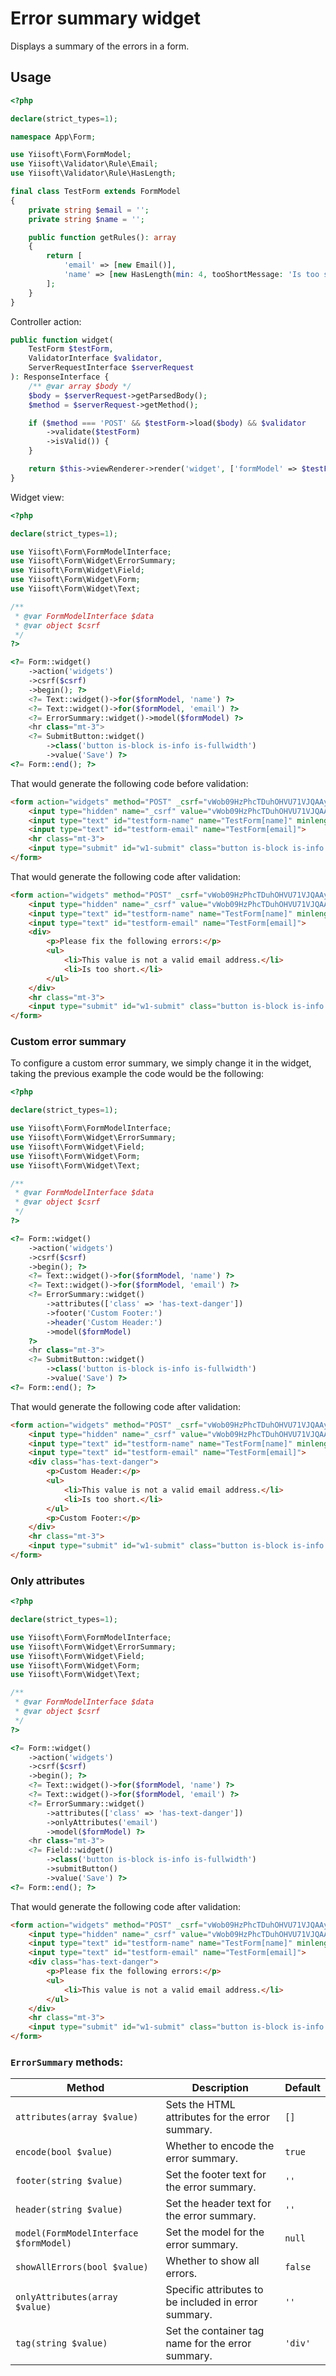 # Error summary widget

Displays a summary of the errors in a form.

## Usage

```php
<?php

declare(strict_types=1);

namespace App\Form;

use Yiisoft\Form\FormModel;
use Yiisoft\Validator\Rule\Email;
use Yiisoft\Validator\Rule\HasLength;

final class TestForm extends FormModel
{
    private string $email = '';
    private string $name = '';

    public function getRules(): array
    {
        return [
            'email' => [new Email()],
            'name' => [new HasLength(min: 4, tooShortMessage: 'Is too short.'),
        ];
    } 
}
```

Controller action:
```php
public function widget(
    TestForm $testForm,
    ValidatorInterface $validator,
    ServerRequestInterface $serverRequest
): ResponseInterface {
    /** @var array $body */
    $body = $serverRequest->getParsedBody();
    $method = $serverRequest->getMethod();

    if ($method === 'POST' && $testForm->load($body) && $validator
        ->validate($testForm)
        ->isValid()) {
    }

    return $this->viewRenderer->render('widget', ['formModel' => $testForm]);
}
```

Widget view:

```php
<?php

declare(strict_types=1);

use Yiisoft\Form\FormModelInterface;
use Yiisoft\Form\Widget\ErrorSummary;
use Yiisoft\Form\Widget\Field;
use Yiisoft\Form\Widget\Form;
use Yiisoft\Form\Widget\Text;

/**
 * @var FormModelInterface $data
 * @var object $csrf
 */
?>

<?= Form::widget()
    ->action('widgets')
    ->csrf($csrf)
    ->begin(); ?>
    <?= Text::widget()->for($formModel, 'name') ?>
    <?= Text::widget()->for($formModel, 'email') ?>
    <?= ErrorSummary::widget()->model($formModel) ?>
    <hr class="mt-3">
    <?= SubmitButton::widget()
        ->class('button is-block is-info is-fullwidth')
        ->value('Save') ?>
<?= Form::end(); ?>
```

That would generate the following code before validation:

```html
<form action="widgets" method="POST" _csrf="vWob09HzPhcTDuhOHVU71VJQAAymEm2Hysn_8QN1Y8qOXWK9tKd9J2RYsDd8DVqNJGcxduVIAvOMrq3FSjQpoQ==">
    <input type="hidden" name="_csrf" value="vWob09HzPhcTDuhOHVU71VJQAAymEm2Hysn_8QN1Y8qOXWK9tKd9J2RYsDd8DVqNJGcxduVIAvOMrq3FSjQpoQ==">
    <input type="text" id="testform-name" name="TestForm[name]" minlength="4">
    <input type="text" id="testform-email" name="TestForm[email]">
    <hr class="mt-3">
    <input type="submit" id="w1-submit" class="button is-block is-info is-fullwidth" name="w1-submit" value="Save">
</form>
```

That would generate the following code after validation:
```html
<form action="widgets" method="POST" _csrf="vWob09HzPhcTDuhOHVU71VJQAAymEm2Hysn_8QN1Y8qOXWK9tKd9J2RYsDd8DVqNJGcxduVIAvOMrq3FSjQpoQ==">
    <input type="hidden" name="_csrf" value="vWob09HzPhcTDuhOHVU71VJQAAymEm2Hysn_8QN1Y8qOXWK9tKd9J2RYsDd8DVqNJGcxduVIAvOMrq3FSjQpoQ==">
    <input type="text" id="testform-name" name="TestForm[name]" minlength="4">
    <input type="text" id="testform-email" name="TestForm[email]">
    <div>
        <p>Please fix the following errors:</p>
        <ul>
            <li>This value is not a valid email address.</li>
            <li>Is too short.</li>
        </ul>
    </div>
    <hr class="mt-3">
    <input type="submit" id="w1-submit" class="button is-block is-info is-fullwidth" name="w1-submit" value="Save">
</form>
```

### Custom error summary

To configure a custom error summary, we simply change it in the widget, taking the previous example the code would be the following: 

```php
<?php

declare(strict_types=1);

use Yiisoft\Form\FormModelInterface;
use Yiisoft\Form\Widget\ErrorSummary;
use Yiisoft\Form\Widget\Field;
use Yiisoft\Form\Widget\Form;
use Yiisoft\Form\Widget\Text;

/**
 * @var FormModelInterface $data
 * @var object $csrf
 */
?>

<?= Form::widget()
    ->action('widgets')
    ->csrf($csrf)
    ->begin(); ?>
    <?= Text::widget()->for($formModel, 'name') ?>
    <?= Text::widget()->for($formModel, 'email') ?>
    <?= ErrorSummary::widget()
        ->attributes(['class' => 'has-text-danger'])
        ->footer('Custom Footer:')
        ->header('Custom Header:')
        ->model($formModel)
    ?>
    <hr class="mt-3">
    <?= SubmitButton::widget()
        ->class('button is-block is-info is-fullwidth')
        ->value('Save') ?>
<?= Form::end(); ?>
```

That would generate the following code after validation:

```html
<form action="widgets" method="POST" _csrf="vWob09HzPhcTDuhOHVU71VJQAAymEm2Hysn_8QN1Y8qOXWK9tKd9J2RYsDd8DVqNJGcxduVIAvOMrq3FSjQpoQ==">
    <input type="hidden" name="_csrf" value="vWob09HzPhcTDuhOHVU71VJQAAymEm2Hysn_8QN1Y8qOXWK9tKd9J2RYsDd8DVqNJGcxduVIAvOMrq3FSjQpoQ==">
    <input type="text" id="testform-name" name="TestForm[name]" minlength="4">
    <input type="text" id="testform-email" name="TestForm[email]">
    <div class="has-text-danger">
        <p>Custom Header:</p>
        <ul>
            <li>This value is not a valid email address.</li>
            <li>Is too short.</li>
        </ul>
        <p>Custom Footer:</p>
    </div>
    <hr class="mt-3">
    <input type="submit" id="w1-submit" class="button is-block is-info is-fullwidth" name="w1-submit" value="Save">
</form>
```

### Only attributes

```php
<?php

declare(strict_types=1);

use Yiisoft\Form\FormModelInterface;
use Yiisoft\Form\Widget\ErrorSummary;
use Yiisoft\Form\Widget\Field;
use Yiisoft\Form\Widget\Form;
use Yiisoft\Form\Widget\Text;

/**
 * @var FormModelInterface $data
 * @var object $csrf
 */
?>

<?= Form::widget()
    ->action('widgets')
    ->csrf($csrf)
    ->begin(); ?>
    <?= Text::widget()->for($formModel, 'name') ?>
    <?= Text::widget()->for($formModel, 'email') ?>
    <?= ErrorSummary::widget()
        ->attributes(['class' => 'has-text-danger'])
        ->onlyAttributes('email')
        ->model($formModel) ?>
    <hr class="mt-3">
    <?= Field::widget()
        ->class('button is-block is-info is-fullwidth')
        ->submitButton()
        ->value('Save') ?>
<?= Form::end(); ?>
```


That would generate the following code after validation:

```html
<form action="widgets" method="POST" _csrf="vWob09HzPhcTDuhOHVU71VJQAAymEm2Hysn_8QN1Y8qOXWK9tKd9J2RYsDd8DVqNJGcxduVIAvOMrq3FSjQpoQ==">
    <input type="hidden" name="_csrf" value="vWob09HzPhcTDuhOHVU71VJQAAymEm2Hysn_8QN1Y8qOXWK9tKd9J2RYsDd8DVqNJGcxduVIAvOMrq3FSjQpoQ==">
    <input type="text" id="testform-name" name="TestForm[name]" minlength="4">
    <input type="text" id="testform-email" name="TestForm[email]">
    <div class="has-text-danger">
        <p>Please fix the following errors:</p>
        <ul>
            <li>This value is not a valid email address.</li>
        </ul>
    </div>
    <hr class="mt-3">
    <input type="submit" id="w1-submit" class="button is-block is-info is-fullwidth" name="w1-submit" value="Save">
</form>
```

### `ErrorSummary` methods:

Method | Description | Default
-------|-------------|---------
`attributes(array $value)` | Sets the HTML attributes for the error summary. | `[]`
`encode(bool $value)` | Whether to encode the error summary. | `true`
`footer(string $value)` | Set the footer text for the error summary. | `''`
`header(string $value)` | Set the header text for the error summary. | `''`
`model(FormModelInterface $formModel)` | Set the model for the error summary. | `null`
`showAllErrors(bool $value)` | Whether to show all errors. | `false`
`onlyAttributes(array $value)` | Specific attributes to be included in error summary. | `''`
`tag(string $value)` | Set the container tag name for the error summary. | `'div'`
